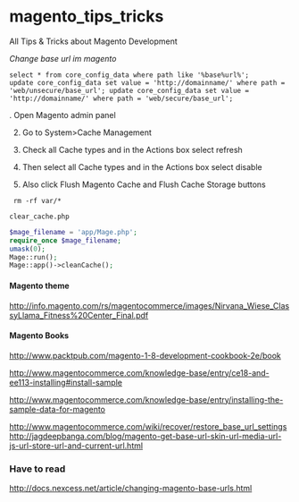 magento_tips_tricks
===================

All Tips &amp; Tricks about Magento Development

*Change base url im magento*
```
select * from core_config_data where path like '%base%url%';
update core_config_data set value = 'http://domainname/' where path = 'web/unsecure/base_url'; update core_config_data set value = 'http://domainname/' where path = 'web/secure/base_url';
```

. Open Magento admin panel

2. Go to System>Cache Management

3. Check all Cache types and in the Actions box select refresh

4. Then select all Cache types and in the Actions box select disable

5. Also click Flush Magento Cache and Flush Cache Storage buttons

```
 rm -rf var/* 
```

```
clear_cache.php
```

```php
$mage_filename = 'app/Mage.php';
require_once $mage_filename;
umask(0);
Mage::run();
Mage::app()->cleanCache();
```


#### Magento theme
http://info.magento.com/rs/magentocommerce/images/Nirvana_Wiese_ClassyLlama_Fitness%20Center_Final.pdf

#### Magento Books
http://www.packtpub.com/magento-1-8-development-cookbook-2e/book

http://www.magentocommerce.com/knowledge-base/entry/ce18-and-ee113-installing#install-sample

http://www.magentocommerce.com/knowledge-base/entry/installing-the-sample-data-for-magento

http://www.magentocommerce.com/wiki/recover/restore_base_url_settings
http://jagdeepbanga.com/blog/magento-get-base-url-skin-url-media-url-js-url-store-url-and-current-url.html

### Have to read
http://docs.nexcess.net/article/changing-magento-base-urls.html

